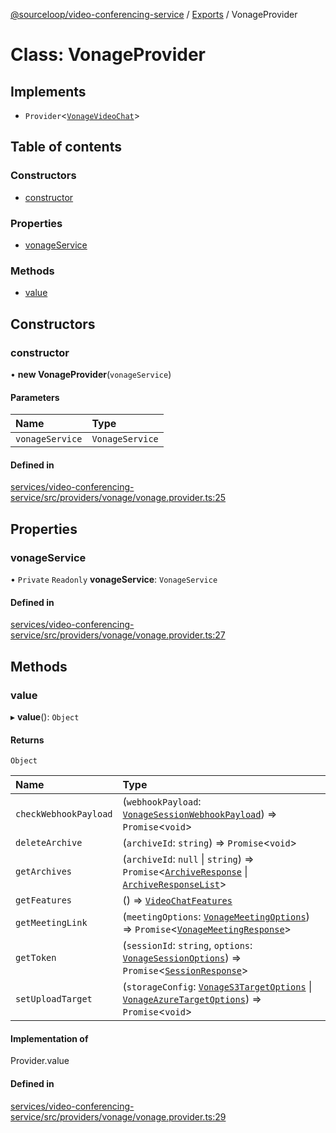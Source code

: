 [@sourceloop/video-conferencing-service](../README.md) / [Exports](../modules.md) / VonageProvider

# Class: VonageProvider

## Implements

- `Provider`<[`VonageVideoChat`](../interfaces/VonageVideoChat.md)\>

## Table of contents

### Constructors

- [constructor](VonageProvider.md#constructor)

### Properties

- [vonageService](VonageProvider.md#vonageservice)

### Methods

- [value](VonageProvider.md#value)

## Constructors

### constructor

• **new VonageProvider**(`vonageService`)

#### Parameters

| Name | Type |
| :------ | :------ |
| `vonageService` | `VonageService` |

#### Defined in

[services/video-conferencing-service/src/providers/vonage/vonage.provider.ts:25](https://github.com/sourcefuse/loopback4-microservice-catalog/blob/93a7f917/services/video-conferencing-service/src/providers/vonage/vonage.provider.ts#L25)

## Properties

### vonageService

• `Private` `Readonly` **vonageService**: `VonageService`

#### Defined in

[services/video-conferencing-service/src/providers/vonage/vonage.provider.ts:27](https://github.com/sourcefuse/loopback4-microservice-catalog/blob/93a7f917/services/video-conferencing-service/src/providers/vonage/vonage.provider.ts#L27)

## Methods

### value

▸ **value**(): `Object`

#### Returns

`Object`

| Name | Type |
| :------ | :------ |
| `checkWebhookPayload` | (`webhookPayload`: [`VonageSessionWebhookPayload`](../interfaces/VonageSessionWebhookPayload.md)) => `Promise`<`void`\> |
| `deleteArchive` | (`archiveId`: `string`) => `Promise`<`void`\> |
| `getArchives` | (`archiveId`: ``null`` \| `string`) => `Promise`<[`ArchiveResponse`](../interfaces/ArchiveResponse.md) \| [`ArchiveResponseList`](../interfaces/ArchiveResponseList.md)\> |
| `getFeatures` | () => [`VideoChatFeatures`](../interfaces/VideoChatFeatures.md) |
| `getMeetingLink` | (`meetingOptions`: [`VonageMeetingOptions`](../interfaces/VonageMeetingOptions.md)) => `Promise`<[`VonageMeetingResponse`](../interfaces/VonageMeetingResponse.md)\> |
| `getToken` | (`sessionId`: `string`, `options`: [`VonageSessionOptions`](../interfaces/VonageSessionOptions.md)) => `Promise`<[`SessionResponse`](../interfaces/SessionResponse.md)\> |
| `setUploadTarget` | (`storageConfig`: [`VonageS3TargetOptions`](../interfaces/VonageS3TargetOptions.md) \| [`VonageAzureTargetOptions`](../interfaces/VonageAzureTargetOptions.md)) => `Promise`<`void`\> |

#### Implementation of

Provider.value

#### Defined in

[services/video-conferencing-service/src/providers/vonage/vonage.provider.ts:29](https://github.com/sourcefuse/loopback4-microservice-catalog/blob/93a7f917/services/video-conferencing-service/src/providers/vonage/vonage.provider.ts#L29)
